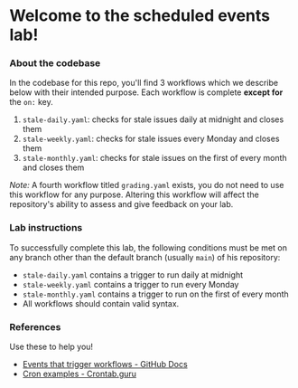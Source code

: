 # Welcome to the scheduled events lab!

### About the codebase
In the codebase for this repo, you'll find 3 workflows which we describe below with their intended purpose. Each workflow is complete **except for** the `on:` key.
1. `stale-daily.yaml`: checks for stale issues daily at midnight and closes them
2. `stale-weekly.yaml`: checks for stale issues every Monday and closes them
3. `stale-monthly.yaml`: checks for stale issues on the first of every month and closes them

_Note:_ A fourth workflow titled `grading.yaml` exists, you do not need to use this workflow for any purpose. Altering this workflow will affect the repository's ability to assess and give feedback on your lab.

### Lab instructions
 To successfully complete this lab, the following conditions must be met on any branch other than the default branch (usually `main`) of his repository:
- `stale-daily.yaml` contains a trigger to run daily at midnight
- `stale-weekly.yaml` contains a trigger to run every Monday
- `stale-monthly.yaml` contains a trigger to run on the first of every month
- All workflows should contain valid syntax.

### References
Use these to help you!

- [Events that trigger workflows - GitHub Docs](https://docs.github.com/en/free-pro-team@latest/actions/reference/events-that-trigger-workflows#schedule)
- [Cron examples - Crontab.guru](https://crontab.guru/examples.html)
